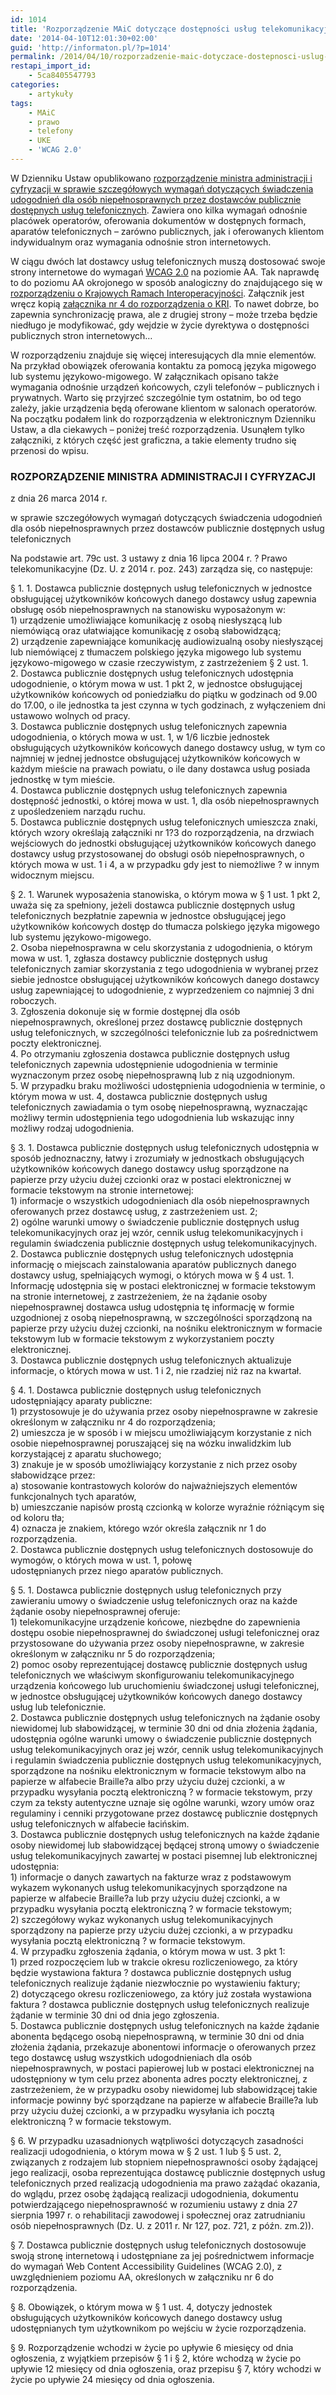 ```yaml
---
id: 1014
title: 'Rozporządzenie MAiC dotyczące dostępności usług telekomunikacyjnych'
date: '2014-04-10T12:01:30+02:00'
guid: 'http://informaton.pl/?p=1014'
permalink: /2014/04/10/rozporzadzenie-maic-dotyczace-dostepnosci-uslug-telekomunikacyjnych/
restapi_import_id:
    - 5ca8405547793
categories:
    - artykuły
tags:
    - MAiC
    - prawo
    - telefony
    - UKE
    - 'WCAG 2.0'
---
```


W Dzienniku Ustaw opublikowano [rozporządzenie ministra administracji i cyfryzacji w sprawie szczegółowych wymagań dotyczących świadczenia udogodnień dla osób niepełnosprawnych przez dostawców publicznie dostępnych usług telefonicznych](http://dziennikustaw.gov.pl/DU/2014/464/D2014000046401.pdf). Zawiera ono kilka wymagań odnośnie placówek operatorów, oferowania dokumentów w dostępnych formach, aparatów telefonicznych – zarówno publicznych, jak i oferowanych klientom indywidualnym oraz wymagania odnośnie stron internetowych.

W ciągu dwóch lat dostawcy usług telefonicznych muszą dostosować swoje strony internetowe do wymagań [WCAG 2.0](http://www.fdc.org.pl/wcag2/) na poziomie AA. Tak naprawdę to do poziomu AA okrojonego w sposób analogiczny do znajdującego się w [rozporządzeniu o Krajowych Ramach Interoperacyjności](http://informaton.pl/?p=9). Załącznik jest wręcz kopią [załącznika nr 4 do rozporządzenia o KRI](http://informaton.pl/?p=614). To nawet dobrze, bo zapewnia synchronizację prawa, ale z drugiej strony – może trzeba będzie niedługo je modyfikować, gdy wejdzie w życie dyrektywa o dostępności publicznych stron internetowych…

W rozporządzeniu znajduje się więcej interesujących dla mnie elementów. Na przykład obowiązek oferowania kontaktu za pomocą języka migowego lub systemu językowo-migowego. W załącznikach opisano także wymagania odnośnie urządzeń końcowych, czyli telefonów – publicznych i prywatnych. Warto się przyjrzeć szczególnie tym ostatnim, bo od tego zależy, jakie urządzenia będą oferowane klientom w salonach operatorów. Na początku podałem link do rozporządzenia w elektronicznym Dzienniku Ustaw, a dla ciekawych – poniżej treść rozporządzenia. Usunąłem tylko załączniki, z których część jest graficzna, a takie elementy trudno się przenosi do wpisu.

### ROZPORZĄDZENIE MINISTRA ADMINISTRACJI I CYFRYZACJI

z dnia 26 marca 2014 r.

w sprawie szczegółowych wymagań dotyczących świadczenia udogodnień dla osób niepełnosprawnych przez dostawców publicznie dostępnych usług telefonicznych

Na podstawie art. 79c ust. 3 ustawy z dnia 16 lipca 2004 r. ? Prawo telekomunikacyjne (Dz. U. z 2014 r. poz. 243) zarządza się, co następuje:

§ 1. 1. Dostawca publicznie dostępnych usług telefonicznych w jednostce obsługującej użytkowników końcowych danego dostawcy usług zapewnia obsługę osób niepełnosprawnych na stanowisku wyposażonym w:   
1\) urządzenie umożliwiające komunikację z osobą niesłyszącą lub niemówiącą oraz ułatwiające komunikację z osobą słabowidzącą;   
2\) urządzenie zapewniające komunikację audiowizualną osoby niesłyszącej lub niemówiącej z tłumaczem polskiego języka migowego lub systemu językowo-migowego w czasie rzeczywistym, z zastrzeżeniem § 2 ust. 1.   
2\. Dostawca publicznie dostępnych usług telefonicznych udostępnia udogodnienie, o którym mowa w ust. 1 pkt 2, w jednostce obsługującej użytkowników końcowych od poniedziałku do piątku w godzinach od 9.00 do 17.00, o ile jednostka ta jest czynna w tych godzinach, z wyłączeniem dni ustawowo wolnych od pracy.   
3\. Dostawca publicznie dostępnych usług telefonicznych zapewnia udogodnienia, o których mowa w ust. 1, w 1/6 liczbie jednostek obsługujących użytkowników końcowych danego dostawcy usług, w tym co najmniej w jednej jednostce obsługującej użytkowników końcowych w każdym mieście na prawach powiatu, o ile dany dostawca usług posiada jednostkę w tym mieście.   
4\. Dostawca publicznie dostępnych usług telefonicznych zapewnia dostępność jednostki, o której mowa w ust. 1, dla osób niepełnosprawnych z upośledzeniem narządu ruchu.   
5\. Dostawca publicznie dostępnych usług telefonicznych umieszcza znaki, których wzory określają załączniki nr 1?3 do rozporządzenia, na drzwiach wejściowych do jednostki obsługującej użytkowników końcowych danego dostawcy usług przystosowanej do obsługi osób niepełnosprawnych, o których mowa w ust. 1 i 4, a w przypadku gdy jest to niemożliwe ? w innym widocznym miejscu.

§ 2. 1. Warunek wyposażenia stanowiska, o którym mowa w § 1 ust. 1 pkt 2, uważa się za spełniony, jeżeli dostawca publicznie dostępnych usług telefonicznych bezpłatnie zapewnia w jednostce obsługującej jego użytkowników końcowych dostęp do tłumacza polskiego języka migowego lub systemu językowo-migowego.   
2\. Osoba niepełnosprawna w celu skorzystania z udogodnienia, o którym mowa w ust. 1, zgłasza dostawcy publicznie dostępnych usług telefonicznych zamiar skorzystania z tego udogodnienia w wybranej przez siebie jednostce obsługującej użytkowników końcowych danego dostawcy usług zapewniającej to udogodnienie, z wyprzedzeniem co najmniej 3 dni roboczych.   
3\. Zgłoszenia dokonuje się w formie dostępnej dla osób niepełnosprawnych, określonej przez dostawcę publicznie dostępnych usług telefonicznych, w szczególności telefonicznie lub za pośrednictwem poczty elektronicznej.   
4\. Po otrzymaniu zgłoszenia dostawca publicznie dostępnych usług telefonicznych zapewnia udostępnienie udogodnienia w terminie wyznaczonym przez osobę niepełnosprawną lub z nią uzgodnionym.   
5\. W przypadku braku możliwości udostępnienia udogodnienia w terminie, o którym mowa w ust. 4, dostawca publicznie dostępnych usług telefonicznych zawiadamia o tym osobę niepełnosprawną, wyznaczając możliwy termin udostępnienia tego udogodnienia lub wskazując inny możliwy rodzaj udogodnienia.

§ 3. 1. Dostawca publicznie dostępnych usług telefonicznych udostępnia w sposób jednoznaczny, łatwy i zrozumiały w jednostkach obsługujących użytkowników końcowych danego dostawcy usług sporządzone na papierze przy użyciu dużej czcionki oraz w postaci elektronicznej w formacie tekstowym na stronie internetowej:   
1\) informacje o wszystkich udogodnieniach dla osób niepełnosprawnych oferowanych przez dostawcę usług, z zastrzeżeniem ust. 2;   
2\) ogólne warunki umowy o świadczenie publicznie dostępnych usług telekomunikacyjnych oraz jej wzór, cennik usług telekomunikacyjnych i regulamin świadczenia publicznie dostępnych usług telekomunikacyjnych.   
2\. Dostawca publicznie dostępnych usług telefonicznych udostępnia informację o miejscach zainstalowania aparatów publicznych danego dostawcy usług, spełniających wymogi, o których mowa w § 4 ust. 1. Informację udostępnia się w postaci elektronicznej w formacie tekstowym na stronie internetowej, z zastrzeżeniem, że na żądanie osoby niepełnosprawnej dostawca usług udostępnia tę informację w formie uzgodnionej z osobą niepełnosprawną, w szczególności sporządzoną na papierze przy użyciu dużej czcionki, na nośniku elektronicznym w formacie tekstowym lub w formacie tekstowym z wykorzystaniem poczty elektronicznej.   
3\. Dostawca publicznie dostępnych usług telefonicznych aktualizuje informacje, o których mowa w ust. 1 i 2, nie rzadziej niż raz na kwartał.

§ 4. 1. Dostawca publicznie dostępnych usług telefonicznych udostępniający aparaty publiczne:   
1\) przystosowuje je do używania przez osoby niepełnosprawne w zakresie określonym w załączniku nr 4 do rozporządzenia;   
2\) umieszcza je w sposób i w miejscu umożliwiającym korzystanie z nich osobie niepełnosprawnej poruszającej się na wózku inwalidzkim lub korzystającej z aparatu słuchowego;   
3\) znakuje je w sposób umożliwiający korzystanie z nich przez osoby słabowidzące przez:   
a) stosowanie kontrastowych kolorów do najważniejszych elementów funkcjonalnych tych aparatów,   
b) umieszczanie napisów prostą czcionką w kolorze wyraźnie różniącym się od koloru tła;   
4\) oznacza je znakiem, którego wzór określa załącznik nr 1 do rozporządzenia.   
2\. Dostawca publicznie dostępnych usług telefonicznych dostosowuje do wymogów, o których mowa w ust. 1, połowę  
 udostępnianych przez niego aparatów publicznych.

§ 5. 1. Dostawca publicznie dostępnych usług telefonicznych przy zawieraniu umowy o świadczenie usług telefonicznych oraz na każde żądanie osoby niepełnosprawnej oferuje:   
1\) telekomunikacyjne urządzenie końcowe, niezbędne do zapewnienia dostępu osobie niepełnosprawnej do świadczonej usługi telefonicznej oraz przystosowane do używania przez osoby niepełnosprawne, w zakresie określonym w załączniku nr 5 do rozporządzenia;   
2\) pomoc osoby reprezentującej dostawcę publicznie dostępnych usług telefonicznych we właściwym skonfigurowaniu telekomunikacyjnego urządzenia końcowego lub uruchomieniu świadczonej usługi telefonicznej, w jednostce obsługującej użytkowników końcowych danego dostawcy usług lub telefonicznie.   
2\. Dostawca publicznie dostępnych usług telefonicznych na żądanie osoby niewidomej lub słabowidzącej, w terminie 30 dni od dnia złożenia żądania, udostępnia ogólne warunki umowy o świadczenie publicznie dostępnych usług telekomunikacyjnych oraz jej wzór, cennik usług telekomunikacyjnych i regulamin świadczenia publicznie dostępnych usług telekomunikacyjnych, sporządzone na nośniku elektronicznym w formacie tekstowym albo na papierze w alfabecie Braille?a albo przy użyciu dużej czcionki, a w przypadku wysyłania pocztą elektroniczną ? w formacie tekstowym, przy czym za teksty autentyczne uznaje się ogólne warunki, wzory umów oraz regulaminy i cenniki przygotowane przez dostawcę publicznie dostępnych usług telefonicznych w alfabecie łacińskim.   
3\. Dostawca publicznie dostępnych usług telefonicznych na każde żądanie osoby niewidomej lub słabowidzącej będącej stroną umowy o świadczenie usług telekomunikacyjnych zawartej w postaci pisemnej lub elektronicznej udostępnia:   
1\) informacje o danych zawartych na fakturze wraz z podstawowym wykazem wykonanych usług telekomunikacyjnych sporządzone na papierze w alfabecie Braille?a lub przy użyciu dużej czcionki, a w przypadku wysyłania pocztą elektroniczną ? w formacie tekstowym;   
2\) szczegółowy wykaz wykonanych usług telekomunikacyjnych sporządzony na papierze przy użyciu dużej czcionki, a w przypadku wysyłania pocztą elektroniczną ? w formacie tekstowym.   
4\. W przypadku zgłoszenia żądania, o którym mowa w ust. 3 pkt 1:   
1\) przed rozpoczęciem lub w trakcie okresu rozliczeniowego, za który będzie wystawiona faktura ? dostawca publicznie dostępnych usług telefonicznych realizuje żądanie niezwłocznie po wystawieniu faktury;   
2\) dotyczącego okresu rozliczeniowego, za który już została wystawiona faktura ? dostawca publicznie dostępnych usług telefonicznych realizuje żądanie w terminie 30 dni od dnia jego zgłoszenia.   
5\. Dostawca publicznie dostępnych usług telefonicznych na każde żądanie abonenta będącego osobą niepełnosprawną, w terminie 30 dni od dnia złożenia żądania, przekazuje abonentowi informacje o oferowanych przez tego dostawcę usług wszystkich udogodnieniach dla osób niepełnosprawnych, w postaci papierowej lub w postaci elektronicznej na udostępniony w tym celu przez abonenta adres poczty elektronicznej, z zastrzeżeniem, że w przypadku osoby niewidomej lub słabowidzącej takie informacje powinny być sporządzane na papierze w alfabecie Braille?a lub przy użyciu dużej czcionki, a w przypadku wysyłania ich pocztą elektroniczną ? w formacie tekstowym.

§ 6. W przypadku uzasadnionych wątpliwości dotyczących zasadności realizacji udogodnienia, o którym mowa w § 2 ust. 1 lub § 5 ust. 2, związanych z rodzajem lub stopniem niepełnosprawności osoby żądającej jego realizacji, osoba reprezentująca dostawcę publicznie dostępnych usług telefonicznych przed realizacją udogodnienia ma prawo zażądać okazania, do wglądu, przez osobę żądającą realizacji udogodnienia, dokumentu potwierdzającego niepełnosprawność w rozumieniu ustawy z dnia 27 sierpnia 1997 r. o rehabilitacji zawodowej i społecznej oraz zatrudnianiu osób niepełnosprawnych (Dz. U. z 2011 r. Nr 127, poz. 721, z późn. zm.2)).

§ 7. Dostawca publicznie dostępnych usług telefonicznych dostosowuje swoją stronę internetową i udostępniane za jej pośrednictwem informacje do wymagań Web Content Accessibility Guidelines (WCAG 2.0), z uwzględnieniem poziomu AA, określonych w załączniku nr 6 do rozporządzenia.

§ 8. Obowiązek, o którym mowa w § 1 ust. 4, dotyczy jednostek obsługujących użytkowników końcowych danego dostawcy usług udostępnianych tym użytkownikom po wejściu w życie rozporządzenia.

§ 9. Rozporządzenie wchodzi w życie po upływie 6 miesięcy od dnia ogłoszenia, z wyjątkiem przepisów § 1 i § 2, które wchodzą w życie po upływie 12 miesięcy od dnia ogłoszenia, oraz przepisu § 7, który wchodzi w życie po upływie 24 miesięcy od dnia ogłoszenia.
